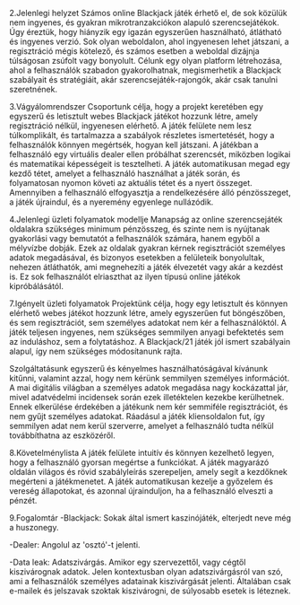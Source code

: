 2.Jelenlegi helyzet
Számos online Blackjack játék érhető el, de sok közülük nem ingyenes, és gyakran mikrotranzakciókon alapuló szerencsejátékok. Úgy éreztük, hogy hiányzik egy igazán egyszerűen használható, átlátható és ingyenes verzió. Sok olyan weboldalon, ahol ingyenesen lehet játszani, a regisztráció mégis kötelező, és számos esetben a weboldal dizájnja túlságosan zsúfolt vagy bonyolult. Célunk egy olyan platform létrehozása, ahol a felhasználók szabadon gyakorolhatnak, megismerhetik a Blackjack szabályait és stratégiáit, akár szerencsejáték-rajongók, akár csak tanulni szeretnének.

3.Vágyálomrendszer
Csoportunk célja, hogy a projekt keretében egy egyszerű és letisztult webes Blackjack játékot hozzunk létre, amely regisztráció nélkül, ingyenesen elérhető. A játék felülete nem lesz túlkomplikált, és tartalmazza a szabályok részletes ismertetését, hogy a felhasználók könnyen megértsék, hogyan kell játszani. A játékban a felhasználó egy virtuális dealer ellen próbálhat szerencsét, miközben logikai és matematikai képességeit is tesztelheti. A játék automatikusan megad egy kezdő tétet, amelyet a felhasználó használhat a játék során, és folyamatosan nyomon követi az aktuális tétet és a nyert összeget. Amennyiben a felhasználó elfogyasztja a rendelkezésére álló pénzösszeget, a játék újraindul, és a nyeremény egyenlege nullázódik.

4.Jelenlegi üzleti folyamatok modellje
Manapság az online szerencsejáték oldalakra szükséges minimum pénzösszeg, és szinte nem is nyújtanak gyakorlási vagy bemutatót a felhasználók számára, hanem egyből a mélyvízbe dobják.
Ezek az oldalak gyakran kérnek regisztrációt személyes adatok megadásával, és bizonyos esetekben a felületeik bonyolultak, nehezen átláthatók, ami megnehezíti a játék élvezetét vagy akár a kezdést is. Ez sok felhasználót elriaszthat az ilyen típusú online játékok kipróbálásától.

7.Igényelt üzleti folyamatok
Projektünk célja, hogy egy letisztult és könnyen elérhető webes játékot hozzunk létre, amely egyszerűen fut böngészőben, és sem regisztrációt, sem személyes adatokat nem kér a felhasználóktól. A játék teljesen ingyenes, nem szükséges semmilyen anyagi befektetés sem az induláshoz, sem a folytatáshoz. A Blackjack/21 játék jól ismert szabályain alapul, így nem szükséges módosítanunk rajta.

Szolgáltatásunk egyszerű és kényelmes használhatóságával kívánunk kitűnni, valamint azzal, hogy nem kérünk semmilyen személyes információt. A mai digitális világban a személyes adatok megadása nagy kockázattal jár, mivel adatvédelmi incidensek során ezek illetéktelen kezekbe kerülhetnek. Ennek elkerülése érdekében a játékunk nem kér semmiféle regisztrációt, és nem gyűjt személyes adatokat. Ráadásul a játék kliensoldalon fut, így semmilyen adat nem kerül szerverre, amelyet a felhasználó tudta nélkül továbbíthatna az eszközéről.

8.Követelménylista
A játék felülete intuitív és könnyen kezelhető legyen, hogy a felhasználó gyorsan megértse a funkciókat. A játék magyarázó oldalán világos és rövid szabályleírás szerepeljen, amely segít a kezdőknek megérteni a játékmenetet. A játék automatikusan kezelje a győzelem és vereség állapotokat, és azonnal újrainduljon, ha a felhasználó elveszti a pénzét.

9.Fogalomtár
-Blackjack: Sokak által ismert kaszinójáték, elterjedt neve még a huszonegy.

-Dealer: Angolul az 'osztó'-t jelenti.

-Data leak: Adatszivárgás. Amikor egy szervezettől, vagy cégtől kiszivárognak
  adatok. Jelen kontextusban olyan adatszivárgásról van szó, ami a felhasználók
  személyes adatainak kiszivárgását jelenti.
  Általában csak e-mailek és jelszavak szoktak kiszivárogni, de súlyosabb esetek is
  léteznek.
